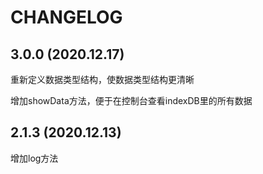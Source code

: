 # CHANGELOG

## 3.0.0 (2020.12.17)

重新定义数据类型结构，使数据类型结构更清晰  

增加showData方法，便于在控制台查看indexDB里的所有数据  

## 2.1.3 (2020.12.13)

增加log方法
